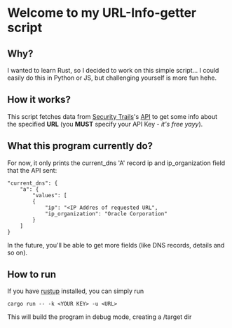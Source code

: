 # Welcome to my URL-Info-getter script

## Why?

I wanted to learn Rust, so I decided to work on this simple script... I could easily do this in Python or JS, but challenging yourself is more fun hehe.

## How it works?

This script fetches data from [Security Trails](https://securitytrails.com/)'s [API](https://docs.securitytrails.com/docs) to get some info about the specified **URL** (you **MUST** specify your API Key - _it's free yayy_).

## What this program currently do?

For now, it only prints the current_dns 'A' record ip and ip_organization field that the API sent:

```
"current_dns": {
    "a": {
        "values": [
        {
            "ip": "<IP Addres of requested URL",
            "ip_organization": "Oracle Corporation"
        }
    ]
}
```

In the future, you'll be able to get more fields (like DNS records, details and so on).

## How to run

If you have [rustup](https://rustup.rs/) installed, you can simply run

`cargo run -- -k <YOUR KEY> -u <URL>`

This will build the program in debug mode, creating a /target dir
